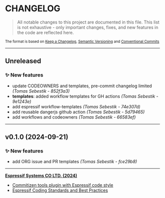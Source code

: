 # CHANGELOG

> All notable changes to this project are documented in this file.
> This list is not exhaustive - only important changes, fixes, and new features in the code are reflected here.

<sub>The format is based on [Keep a Changelog](https://keepachangelog.com/en/1.0.0/),     [Semantic Versioning](https://semver.org/spec/v2.0.0.html) and     [Conventional Commits](https://www.conventionalcommits.org/en/v1.0.0/)
</sub>

---

## Unreleased

### ✨ New features

- update CODEOWNERS and templates, pre-commit changelog limited *(Tomas Sebestik - 852f3a3)*
- **templates**: added workflow templates for GH actions *(Tomas Sebestik - 9e1243e)*
- add espressif workflow-templates *(Tomas Sebestik - 74e307d)*
- add reusable dangerjs github action *(Tomas Sebestik - 5d79465)*
- add workflows and codeowners *(Tomas Sebestik - 66583ef)*

---

## v0.1.0 (2024-09-21)

### ✨ New features

- add ORG issue and PR templates *(Tomas Sebestik - fce29b8)*

---

**[Espressif Systems CO LTD. (2024)](https://www.espressif.com/)**

- [Commitizen tools plugin with Espressif code style](https://www.github.com/espressif/cz-plugin-espressif)
- [Espressif Coding Standards and Best Practices](https://www.github.com/espressif/standards)
